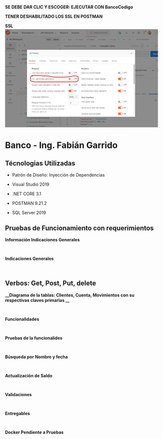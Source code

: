 
**SE DEBE DAR CLIC Y ESCOGER: EJECUTAR CON BancoCodigo**


**TENER DESHABILITADO LOS SSL EN POSTMAN**


**__SSL__**
<img src="BancoEntityFramework/ImagenesReadme/SSL.png" alt=""/>



# Banco - Ing. Fabián Garrido

## Técnologias Utilizadas 

- Patrón de Diseño: Inyección de Dependencias


- Visual Studio 2019


- .NET CORE 3.1


- POSTMAN 9.21.2


- SQL Server 2019


## Pruebas de Funcionamiento con requerimientos


**__Información Indicaciones Generales__**


<img src="/ImagenesReadme/infoIndicaciones.png" alt=""/>


**__Indicaciones Generales__**


<img src="/ImagenesReadme/indicacionesGenerales.png" alt=""/>



## Verbos: Get, Post, Put, delete 



**__Diagrama de la tablas: Clientes, Cuenta, Movimientos con su respectivas claves primarias __**



<img src="/ImagenesReadme/diagram.png" alt=""/>



<img src="/ImagenesReadme/base.png" alt=""/>


**__Funcionalidades__**



<img src="/ImagenesReadme/funcionalidades.png" alt=""/>




**__Pruebas de la funcionalides__**





<img src="/ImagenesReadme/postmanUno.png" alt=""/>




<img src="/ImagenesReadme/postmanDos.png" alt=""/>




**__Búsqueda por Nombre y fecha__**



<img src="/ImagenesReadme/busquedaPorFechayNombre.png" alt=""/>



**__Actualización de Saldo__**



<img src="/ImagenesReadme/actualizarSaldo.png" alt=""/>




**__Validaciones__**



<img src="/ImagenesReadme/validacionesUno.png" alt=""/>




<img src="/ImagenesReadme/validacionesDos.png" alt=""/>


**__Entregables__**




<img src="/ImagenesReadme/entregables.png" alt=""/>





**__Docker Pendiente a Pruebas__**



<img src="/ImagenesReadme/dockerUno.png" alt=""/>




<img src="/ImagenesReadme/dockerDos.png" alt=""/>





